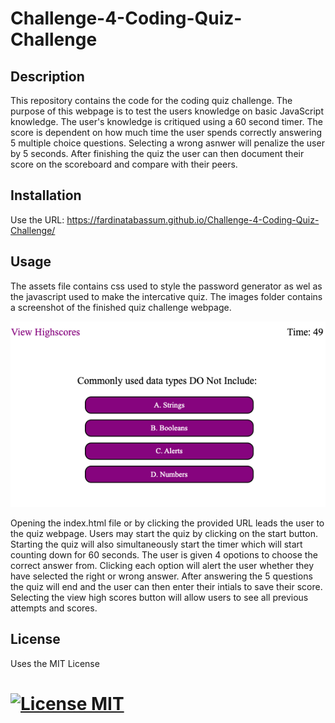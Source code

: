 # Challenge-4-Coding-Quiz-Challenge

## Description

This repository contains the code for the coding quiz challenge. The purpose of this webpage is to test the users knowledge on basic JavaScript knowledge. The user's knowledge is critiqued using a 60 second timer. The score is dependent on how much time the user spends correctly answering 5 multiple choice questions. Selecting a wrong asnwer will penalize the user by 5 seconds. After finishing the quiz the user can then document their score on the scoreboard and compare with their peers. 

## Installation

Use the URL: https://fardinatabassum.github.io/Challenge-4-Coding-Quiz-Challenge/

## Usage

The assets file contains css used to style the password generator as wel as the javascript used to make the intercative quiz. The images folder contains a screenshot of the finished quiz challenge webpage.

![Challenge-4-Coding-Quiz-Challenge](./assets/images/coding-quiz-screenshot.png)

Opening the index.html file or by clicking the provided URL leads the user to the quiz webpage. Users may start the quiz by clicking on the start button. Starting the quiz will also simultaneously start the timer which will start counting down for 60 seconds. The user is given 4 opotions to choose the correct answer from. Clicking each option will alert the user whether they have selected the right or wrong answer. After answering the 5 questions the quiz will end and the user can then enter their intials to save their score. Selecting the view high scores button will allow users to see all previous attempts and scores.

## License

Uses the MIT License
# [![License MIT ](https://img.shields.io/badge/License-MIT-yellow.svg)](https://opensource.org/licenses/MIT)